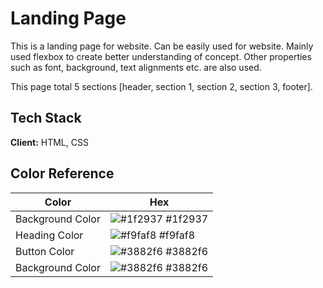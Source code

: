 # Landing Page

This is a landing page for website. Can be easily used for website.
Mainly used flexbox to create better understanding of concept. Other properties such as font, background, text alignments etc. are also used.

This page total 5 sections [header, section 1, section 2, section 3, footer].

## Tech Stack

**Client:** HTML, CSS

## Color Reference

| Color            | Hex                                                              |
| ---------------- | ---------------------------------------------------------------- |
| Background Color | ![#1f2937](https://via.placeholder.com/10/1f2937?text=+) #1f2937 |
| Heading Color    | ![#f9faf8](https://via.placeholder.com/10/f9faf8?text=+) #f9faf8 |
| Button Color     | ![#3882f6](https://via.placeholder.com/10/3882f6?text=+) #3882f6 |
| Background Color | ![#3882f6](https://via.placeholder.com/10/3882f6?text=+) #3882f6 |
